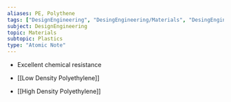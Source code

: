 ```yaml
---
aliases: PE, Polythene
tags: ["DesignEngineering", "DesingEngineering/Materials", "DesingEngineering/Materials/Plastics", "DesingEngineering/Materials/Plastics/Materials"]
subject: DesignEngineering
topic: Materials
subtopic: Plastics
type: "Atomic Note"
---
```

- Excellent chemical resistance

 - [[Low Density Polyethylene]]
 - [[High Density Polyethylene]]